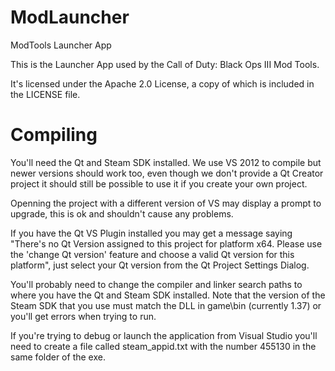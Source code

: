 # ModLauncher
ModTools Launcher App

This is the Launcher App used by the Call of Duty: Black Ops III Mod Tools.

It's licensed under the Apache 2.0 License, a copy of which is included in the LICENSE file.

# Compiling

You'll need the Qt and Steam SDK installed. We use VS 2012 to compile but newer versions should work too, even though we don't provide a Qt Creator project it should still be possible to use it if you create your own project.

Openning the project with a different version of VS may display a prompt to upgrade, this is ok and shouldn't cause any problems.

If you have the Qt VS Plugin installed you may get a message saying "There's no Qt Version assigned to this project for platform x64. Please use the 'change Qt version' feature and choose a valid Qt version for this platform", just select your Qt version from the Qt Project Settings Dialog. 

You'll probably need to change the compiler and linker search paths to where you have the Qt and Steam SDK installed. Note that the version of the Steam SDK that you use must match the DLL in game\bin (currently 1.37) or you'll get errors when trying to run.

If you're trying to debug or launch the application from Visual Studio you'll need to create a file called steam_appid.txt with the number 455130 in the same folder of the exe.
